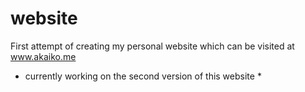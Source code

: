 # website
First attempt of creating my personal website which can be visited at www.akaiko.me
* currently working on the second version of this website *

